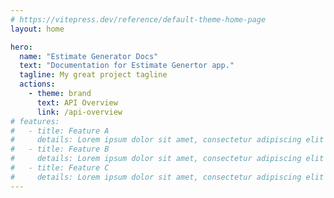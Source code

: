 ```yaml
---
# https://vitepress.dev/reference/default-theme-home-page
layout: home

hero:
  name: "Estimate Generator Docs"
  text: "Documentation for Estimate Genertor app."
  tagline: My great project tagline
  actions:
    - theme: brand
      text: API Overview
      link: /api-overview
# features:
#   - title: Feature A
#     details: Lorem ipsum dolor sit amet, consectetur adipiscing elit
#   - title: Feature B
#     details: Lorem ipsum dolor sit amet, consectetur adipiscing elit
#   - title: Feature C
#     details: Lorem ipsum dolor sit amet, consectetur adipiscing elit
---
```


